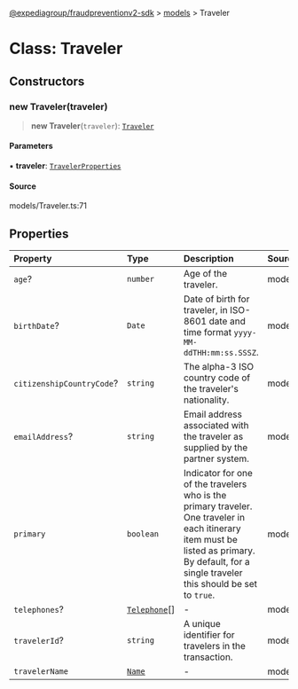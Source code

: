 [@expediagroup/fraudpreventionv2-sdk](../../index.md) > [models](../index.md) > Traveler

# Class: Traveler

## Constructors

### new Traveler(traveler)

> **new Traveler**(`traveler`): [`Traveler`](Traveler.md)

#### Parameters

▪ **traveler**: [`TravelerProperties`](../interfaces/TravelerProperties.md)

#### Source

models/Traveler.ts:71

## Properties

| Property | Type | Description | Source |
| :------ | :------ | :------ | :------ |
| `age`? | `number` | Age of the traveler. | models/Traveler.ts:54 |
| `birthDate`? | `Date` | Date of birth for traveler, in ISO-8601 date and time format `yyyy-MM-ddTHH:mm:ss.SSSZ`. | models/Traveler.ts:59 |
| `citizenshipCountryCode`? | `string` | The alpha-3 ISO country code of the traveler\'s nationality. | models/Traveler.ts:64 |
| `emailAddress`? | `string` | Email address associated with the traveler as supplied by the partner system. | models/Traveler.ts:39 |
| `primary` | `boolean` | Indicator for one of the travelers who is the primary traveler. One traveler in each itinerary item must be listed as primary. By default, for a single traveler this should be set to `true`. | models/Traveler.ts:49 |
| `telephones`? | [`Telephone`](Telephone.md)[] | - | models/Traveler.ts:44 |
| `travelerId`? | `string` | A unique identifier for travelers in the transaction. | models/Traveler.ts:69 |
| `travelerName` | [`Name`](Name.md) | - | models/Traveler.ts:34 |
